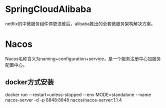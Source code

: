 # 										SpringCloudAlibaba

netflix的中微服务组件停更进维后，alibaba推出的全套微服务架构解决方案。

# Nacos

Nacos名称含义为naming+configuration+service，是一个服务注册中心加服务配置中心。

## docker方式安装

docker run --restart=unless-stopped --env MODE=standalone --name nacos-server -d -p 8848:8848 nacos/nacos-server:1.1.4

